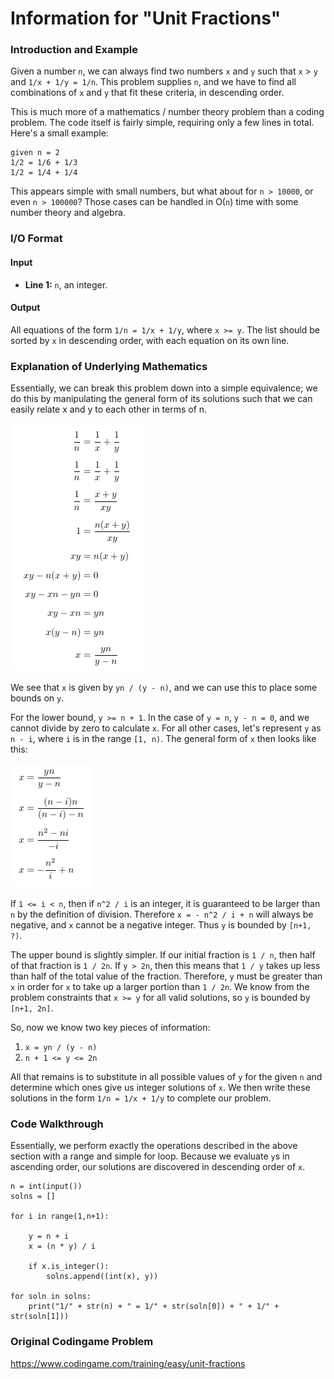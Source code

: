 # Information for "Unit Fractions"

### Introduction and Example

Given a number `n`, we can always find two numbers `x` and `y` such that `x` > `y` and `1/x + 1/y = 1/n`. This problem supplies `n`, and we have to find all combinations of `x` and `y` that fit these criteria, in descending order.

This is much more of a mathematics / number theory problem than a coding problem. The code itself is fairly simple, requiring only a few lines in total. Here's a small example:

    given n = 2
    1/2 = 1/6 + 1/3
    1/2 = 1/4 + 1/4
    
This appears simple with small numbers, but what about for `n > 10000`, or even `n > 100000`? Those cases can be handled in O(`n`) time with some number theory and algebra.

### I/O Format

#### Input

* __Line 1:__ `n`, an integer. 

#### Output

All equations of the form `1/n = 1/x + 1/y`, where `x >= y`. The list should be sorted by `x` in descending order, with each equation on its own line.

### Explanation of Underlying Mathematics

Essentially, we can break this problem down into a simple equivalence; we do this by manipulating the general form of its solutions such that we can easily relate x and y to each other in terms of n.

![](images/unitfractions1.PNG)

We see that `x` is given by `yn / (y - n)`, and we can use this to place some bounds on `y`. 

For the lower bound, `y >= n + 1`. In the case of `y = n`, `y - n = 0`, and we cannot divide by zero to calculate `x`. For all other cases, let's represent `y` as `n - i`, where `i` is in the range `[1, n)`. The general form of `x` then looks like this:

![](images/unitfractions2.PNG)

If `1 <= i < n`, then if `n^2 / i` is an integer, it is guaranteed to be larger than `n` by the definition of division. Therefore `x = - n^2 / i + n` will always be negative, and `x` cannot be a negative integer. Thus `y` is bounded by `[n+1, ?)`.

The upper bound is slightly simpler. If our initial fraction is `1 / n`, then half of that fraction is `1 / 2n`. If `y > 2n`, then this means that `1 / y` takes up less than half of the total value of the fraction. Therefore, `y` must be greater than `x` in order for `x` to take up a larger portion than `1 / 2n`. We know from the problem constraints that `x >= y` for all valid solutions, so `y` is bounded by `[n+1, 2n]`.

So, now we know two key pieces of information:

1. `x = yn / (y - n)`
2. `n + 1 <= y <= 2n`

All that remains is to substitute in all possible values of `y` for the given `n` and determine which ones give us integer solutions of `x`. We then write these solutions in the form `1/n = 1/x + 1/y` to complete our problem.

### Code Walkthrough

Essentially, we perform exactly the operations described in the above section with a range and simple for loop. Because we evaluate `y`s in ascending order, our solutions are discovered in descending order of `x`. 

    n = int(input())
    solns = []

    for i in range(1,n+1):

        y = n + i
        x = (n * y) / i

        if x.is_integer():
            solns.append((int(x), y))

    for soln in solns:
        print("1/" + str(n) + " = 1/" + str(soln[0]) + " + 1/" + str(soln[1]))
        
### Original Codingame Problem

https://www.codingame.com/training/easy/unit-fractions
